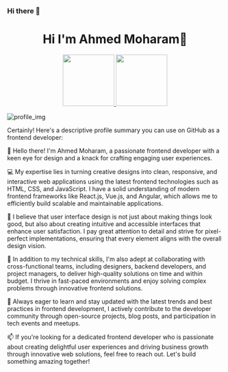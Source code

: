 ### Hi there 👋

<h1 align="center">Hi I'm Ahmed Moharam👋</h1>
<p align="center">
  <a href="https://www.linkedin.com/in/ahmed-moharam-2b70a928b/">
    <img width="120px" src="https://img.freepik.com/premium-vector/3d-linkedin-logo-social-media-icon-button_92086-549.jpg?w=740" />
  </a>
  <a href="https://www.facebook.com/ahmed.moharam.1485/">
    <img  width="120px" src="https://img.freepik.com/free-psd/3d-icon-social-media-app_23-2150049579.jpg?t=st=1713108311~exp=1713111911~hmac=36fdbf3a13bd870e489d1bccfe0652d1ded7508f3ba9e334a136cd770ed4439e&w=740" />
  </a>
</p>
<img src="https://img.freepik.com/free-photo/programming-background-collage_23-2149901783.jpg?w=996&t=st=1713108007~exp=1713108607~hmac=5be8b5dffa660fc04010f90cf884bae53b25066c3d67d8d5b690037e55f247dd" alt="profile_img" />


Certainly! Here's a descriptive profile summary you can use on GitHub as a frontend developer:

👋 Hello there! I'm Ahmed Moharam, a passionate frontend developer with a keen eye for design and a knack for crafting engaging user experiences.

💻 My expertise lies in turning creative designs into clean, responsive, and interactive web applications using the latest frontend technologies such as HTML, CSS, and JavaScript. I have a solid understanding of modern frontend frameworks like React.js, Vue.js, and Angular, which allows me to efficiently build scalable and maintainable applications.

🎨 I believe that user interface design is not just about making things look good, but also about creating intuitive and accessible interfaces that enhance user satisfaction. I pay great attention to detail and strive for pixel-perfect implementations, ensuring that every element aligns with the overall design vision.

🔧 In addition to my technical skills, I'm also adept at collaborating with cross-functional teams, including designers, backend developers, and project managers, to deliver high-quality solutions on time and within budget. I thrive in fast-paced environments and enjoy solving complex problems through innovative frontend solutions.

🌱 Always eager to learn and stay updated with the latest trends and best practices in frontend development, I actively contribute to the developer community through open-source projects, blog posts, and participation in tech events and meetups.

📫 If you're looking for a dedicated frontend developer who is passionate about creating delightful user experiences and driving business growth through innovative web solutions, feel free to reach out. Let's build something amazing together!
